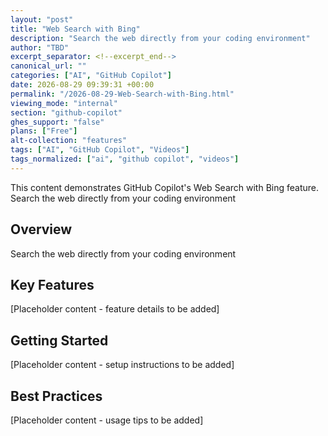 ```yaml
---
layout: "post"
title: "Web Search with Bing"
description: "Search the web directly from your coding environment"
author: "TBD"
excerpt_separator: <!--excerpt_end-->
canonical_url: ""
categories: ["AI", "GitHub Copilot"]
date: 2026-08-29 09:39:31 +00:00
permalink: "/2026-08-29-Web-Search-with-Bing.html"
viewing_mode: "internal"
section: "github-copilot"
ghes_support: "false"
plans: ["Free"]
alt-collection: "features"
tags: ["AI", "GitHub Copilot", "Videos"]
tags_normalized: ["ai", "github copilot", "videos"]
---
```


This content demonstrates GitHub Copilot's Web Search with Bing feature. Search the web directly from your coding environment<!--excerpt_end-->

## Overview

Search the web directly from your coding environment

## Key Features

[Placeholder content - feature details to be added]

## Getting Started

[Placeholder content - setup instructions to be added]

## Best Practices

[Placeholder content - usage tips to be added]
